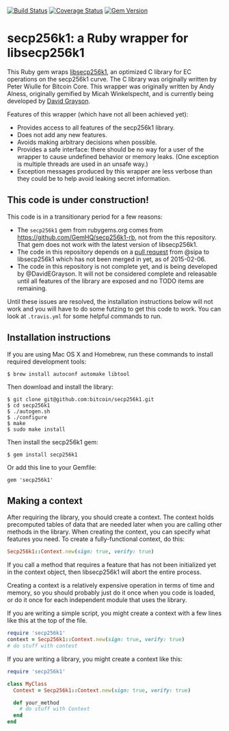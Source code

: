 [![Build Status](https://travis-ci.org/DavidEGrayson/secp256k1-rb.svg?branch=master)](https://travis-ci.org/DavidEGrayson/secp256k1-rb)
[![Coverage Status](https://img.shields.io/coveralls/DavidEGrayson/secp256k1-rb.svg)](https://coveralls.io/r/DavidEGrayson/secp256k1-rb)
[![Gem Version](https://badge.fury.io/rb/secp256k1.svg)](http://badge.fury.io/rb/secp256k1)

# secp256k1: a Ruby wrapper for libsecp256k1

This Ruby gem wraps [libsecp256k1](https://github.com/bitcoin/secp256k1), an optimized C library for EC operations on the secp256k1 curve.  The C library was originally written by Peter Wiulle for Bitcoin Core.  This wrapper was originally written by Andy Alness, originally gemified by Micah Winkelspecht, and is currently being developed by [David Grayson](https://github.com/DavidEGrayson).

Features of this wrapper (which have not all been achieved yet):

* Provides access to all features of the secp256k1 library.
* Does not add any new features.
* Avoids making arbitrary decisions when possible.
* Provides a safe interface: there should be no way for a user of the wrapper to cause undefined behavior or memory leaks.  (One exception is multiple threads are used in an unsafe way.)
* Exception messages produced by this wrapper are less verbose than they could be to help avoid leaking secret information.


## This code is under construction!

This code is in a transitionary period for a few reasons:

* The `secp256k1` gem from rubygems.org comes from https://github.com/GemHQ/secp256k1-rb, not from the this repository.  That gem does not work with the latest version of libsecp256k1.
* The code in this repository depends on a [pull request](https://github.com/bitcoin/secp256k1/pull/208) from @sipa to libsecp256k1 which has not been merged in yet, as of 2015-02-06.
* The code in this repository is not complete yet, and is being developed by @DavidEGrayson.  It will not be considered complete and releasable until all features of the library are exposed and no TODO items are remaining.

Until these issues are resolved, the installation instructions below will not work and you will have to do some futzing to get this code to work.  You can look at `.travis.yml` for some helpful commands to run.

## Installation instructions

If you are using Mac OS X and Homebrew, run these commands to install required development tools:

```
$ brew install autoconf automake libtool
```

Then download and install the library:

```
$ git clone git@github.com:bitcoin/secp256k1.git
$ cd secp256k1
$ ./autogen.sh
$ ./configure
$ make
$ sudo make install
```

Then install the secp256k1 gem:

````
$ gem install secp256k1
````

Or add this line to your Gemfile:

````
gem 'secp256k1'
````

## Making a context

After requiring the library, you should create a context.  The context holds precomputed tables of data that are needed later when you are calling other methods in the library.  When creating the context, you can specify what features you need.  To create a fully-functional context, do this:

```ruby
Secp256k1::Context.new(sign: true, verify: true)
```

If you call a method that requires a feature that has not been initialized yet in the context object, then libsecp256k1 will abort the entire process.

Creating a context is a relatively expensive operation in terms of time and memory, so you should probably just do it once when you code is loaded, or do it once for each independent module that uses the library.

If you are writing a simple script, you might create a context with a few lines like this at the top of the file.

```ruby
require 'secp256k1'
context = Secp256k1::Context.new(sign: true, verify: true)
# do stuff with contest
```

If you are writing a library, you might create a context like this:

```ruby
require 'secp256k1'

class MyClass
  Context = Secp256k1::Context.new(sign: true, verify: true)

  def your_method
    # do stuff with Context
  end
end
```
